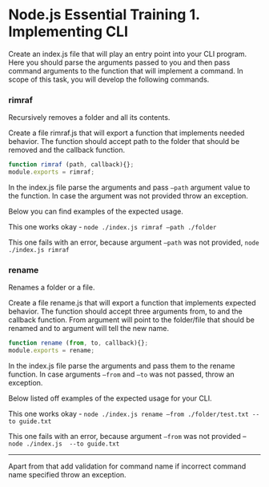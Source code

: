 # Node.js Essential Training 1. Implementing CLI

Create an index.js file that will play an entry point into your CLI program.
Here you should parse the arguments passed to you and then pass command arguments to the function that will implement a command. 
In scope of this task, you will develop the following commands.

### rimraf

Recursively removes a folder and all its contents.

Create a file rimraf.js that will export a function that implements needed behavior.
The function should accept path to the folder that should be removed and the callback function.

```javascript
function rimraf (path, callback){};
module.exports = rimraf;
```

In the index.js file parse the arguments and pass `–path` argument value to the function.
In case the argument was not provided throw an exception.

Below you can find examples of the expected usage.

This one works okay - `node ./index.js rimraf –path ./folder`

This one fails with an error, because argument `–path` was not provided, `node ./index.js rimraf`

### rename

Renames a folder or a file.

Create a file rename.js that will export a function that implements expected behavior.
The function should accept three arguments from, to and the callback function.
From argument will point to the folder/file that should be renamed and to argument will tell the new name.

```javascript
function rename (from, to, callback){};
module.exports = rename;
```

In the index.js file parse the arguments and pass them to the rename function.
In case arguments `–from` and `–to` was not passed, throw an exception.

Below listed off examples of the expected usage for your CLI.

This one works okay - `node ./index.js rename –from ./folder/test.txt --to guide.txt`

This one fails with an error, because argument `–from` was not provided – `node ./index.js  --to guide.txt`

---

Apart from that add validation for command name if incorrect command name specified throw an exception. 